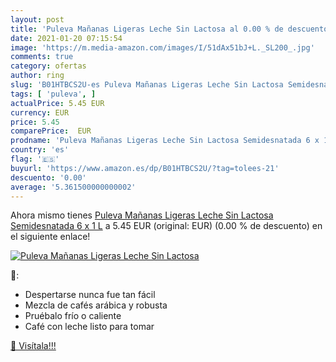 ```yaml
---
layout: post
title: 'Puleva Mañanas Ligeras Leche Sin Lactosa al 0.00 % de descuento'
date: 2021-01-20 07:15:54
image: 'https://m.media-amazon.com/images/I/51dAx51bJ+L._SL200_.jpg'
comments: true
category: ofertas
author: ring
slug: 'B01HTBCS2U-es Puleva Mañanas Ligeras Leche Sin Lactosa Semidesnatada 6 x...'
tags: [ 'puleva', ]
actualPrice: 5.45 EUR
currency: EUR
price: 5.45
comparePrice:  EUR
prodname: 'Puleva Mañanas Ligeras Leche Sin Lactosa Semidesnatada 6 x 1 L'
country: 'es'
flag: '🇪🇸'
buyurl: 'https://www.amazon.es/dp/B01HTBCS2U/?tag=tolees-21'
descuento: '0.00'
average: '5.361500000000002'
---
```


Ahora mismo tienes [Puleva Mañanas Ligeras Leche Sin Lactosa Semidesnatada 6 x 1 L](https://www.amazon.es/dp/B01HTBCS2U/?tag=tolees-21) a 5.45 EUR (original:  EUR) (0.00 %  de descuento) en el siguiente enlace!

[![Puleva Mañanas Ligeras Leche Sin Lactosa](https://m.media-amazon.com/images/I/51dAx51bJ+L._SL200_.jpg)](https://www.amazon.es/dp/B01HTBCS2U/?tag=tolees-21)

🔎:

- Despertarse nunca fue tan fácil
- Mezcla de cafés arábica y robusta
- Pruébalo frío o caliente
- Café con leche listo para tomar

[🛒 Visítala!!!](https://www.amazon.es/dp/B01HTBCS2U/?tag=tolees-21)
